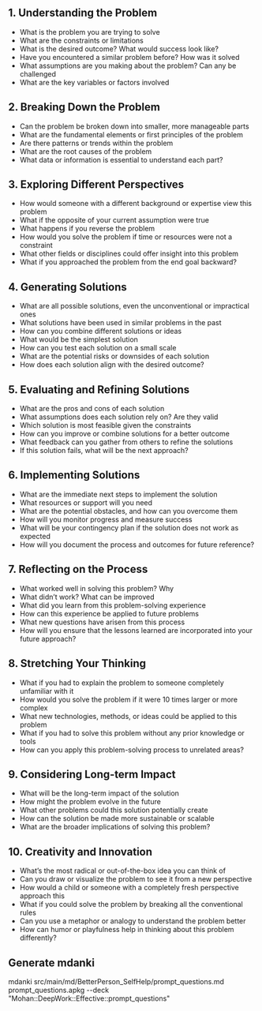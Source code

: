 ## 1. Understanding the Problem

- What is the problem you are trying to solve
- What are the constraints or limitations
- What is the desired outcome? What would success look like?
- Have you encountered a similar problem before? How was it solved
- What assumptions are you making about the problem? Can any be challenged
- What are the key variables or factors involved


## 2. Breaking Down the Problem

- Can the problem be broken down into smaller, more manageable parts
- What are the fundamental elements or first principles of the problem
- Are there patterns or trends within the problem
- What are the root causes of the problem
- What data or information is essential to understand each part?


## 3. Exploring Different Perspectives

- How would someone with a different background or expertise view this problem
- What if the opposite of your current assumption were true
- What happens if you reverse the problem
- How would you solve the problem if time or resources were not a constraint
- What other fields or disciplines could offer insight into this problem
- What if you approached the problem from the end goal backward?


## 4. Generating Solutions

- What are all possible solutions, even the unconventional or impractical ones
- What solutions have been used in similar problems in the past
- How can you combine different solutions or ideas
- What would be the simplest solution
- How can you test each solution on a small scale
- What are the potential risks or downsides of each solution
- How does each solution align with the desired outcome?


## 5. Evaluating and Refining Solutions

- What are the pros and cons of each solution
- What assumptions does each solution rely on? Are they valid
- Which solution is most feasible given the constraints
- How can you improve or combine solutions for a better outcome
- What feedback can you gather from others to refine the solutions
- If this solution fails, what will be the next approach?


## 6. Implementing Solutions

- What are the immediate next steps to implement the solution
- What resources or support will you need
- What are the potential obstacles, and how can you overcome them
- How will you monitor progress and measure success
- What will be your contingency plan if the solution does not work as expected
- How will you document the process and outcomes for future reference?


## 7. Reflecting on the Process

- What worked well in solving this problem? Why
- What didn’t work? What can be improved
- What did you learn from this problem-solving experience
- How can this experience be applied to future problems
- What new questions have arisen from this process
- How will you ensure that the lessons learned are incorporated into your future approach?


## 8. Stretching Your Thinking

- What if you had to explain the problem to someone completely unfamiliar with it
- How would you solve the problem if it were 10 times larger or more complex
- What new technologies, methods, or ideas could be applied to this problem
- What if you had to solve this problem without any prior knowledge or tools
- How can you apply this problem-solving process to unrelated areas?


## 9. Considering Long-term Impact

- What will be the long-term impact of the solution
- How might the problem evolve in the future
- What other problems could this solution potentially create
- How can the solution be made more sustainable or scalable
- What are the broader implications of solving this problem?


## 10. Creativity and Innovation

- What’s the most radical or out-of-the-box idea you can think of
- Can you draw or visualize the problem to see it from a new perspective
- How would a child or someone with a completely fresh perspective approach this
- What if you could solve the problem by breaking all the conventional rules
- Can you use a metaphor or analogy to understand the problem better
- How can humor or playfulness help in thinking about this problem differently?

## Generate mdanki
mdanki src/main/md/BetterPerson_SelfHelp/prompt_questions.md prompt_questions.apkg --deck "Mohan::DeepWork::Effective::prompt_questions"
